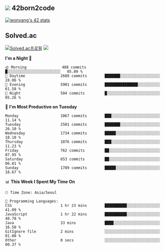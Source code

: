 
## <img src="https://img.shields.io/badge/-000000?style=flat&logo=42&logoColor=white"> 42born2code
<!--[![wonyang's 42 stats](https://badge42.vercel.app/api/v2/cl5nhe5b6007809kydha7ht42/stats?cursusId=21&coalitionId=88)](https://profile.intra.42.fr/users/wonyang)-->

[![wonyang's 42 stats](https://badge.mediaplus.ma/starryblue/wonyang?1337Badge=off&UM6P=off)](https://github.com/oakoudad/badge42)

## Solved.ac
[![Solved.ac프로필](http://mazassumnida.wtf/api/v2/generate_badge?boj=bennyws)](https://solved.ac/bennyws)
<a href="https://solved.ac/bennyws"><img src="http://mazandi.herokuapp.com/api?handle=bennyws&theme=cold"/></a>

<!--START_SECTION:waka-->
**I'm a Night 🦉** 

```text
🌞 Morning                488 commits         █░░░░░░░░░░░░░░░░░░░░░░░░   05.09 % 
🌆 Daytime                2689 commits        ███████░░░░░░░░░░░░░░░░░░   28.06 % 
🌃 Evening                5901 commits        ███████████████░░░░░░░░░░   61.58 % 
🌙 Night                  504 commits         █░░░░░░░░░░░░░░░░░░░░░░░░   05.26 % 
```
📅 **I'm Most Productive on Tuesday** 

```text
Monday                   1067 commits        ███░░░░░░░░░░░░░░░░░░░░░░   11.14 % 
Tuesday                  2501 commits        ███████░░░░░░░░░░░░░░░░░░   26.10 % 
Wednesday                1734 commits        █████░░░░░░░░░░░░░░░░░░░░   18.10 % 
Thursday                 1076 commits        ███░░░░░░░░░░░░░░░░░░░░░░   11.23 % 
Friday                   762 commits         ██░░░░░░░░░░░░░░░░░░░░░░░   07.95 % 
Saturday                 653 commits         ██░░░░░░░░░░░░░░░░░░░░░░░   06.81 % 
Sunday                   1789 commits        █████░░░░░░░░░░░░░░░░░░░░   18.67 % 
```


📊 **This Week I Spent My Time On** 

```text
🕑︎ Time Zone: Asia/Seoul

💬 Programming Languages: 
CSS                      1 hr 23 mins        ██████████░░░░░░░░░░░░░░░   41.09 % 
JavaScript               1 hr 22 mins        ██████████░░░░░░░░░░░░░░░   40.78 % 
Java                     33 mins             ████░░░░░░░░░░░░░░░░░░░░░   16.50 % 
GitIgnore file           2 mins              ░░░░░░░░░░░░░░░░░░░░░░░░░   01.00 % 
Other                    0 secs              ░░░░░░░░░░░░░░░░░░░░░░░░░   00.37 % 
```


<!--END_SECTION:waka-->
